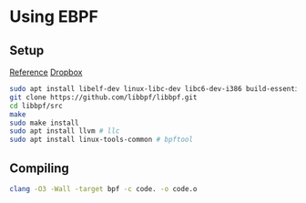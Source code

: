# Using EBPF

## Setup

[Reference](https://arthurchiao.art/blog/firewalling-with-bpf-xdp/)
[Dropbox](https://paper.dropbox.com/doc/BPF-Setup--BUI003bDeTGlJlnYEQpGj9ipAg-haT7cbcjpOdR8mKn9FKTr)

```bash
sudo apt install libelf-dev linux-libc-dev libc6-dev-i386 build-essential build-essential # gcc-multilib linux-tools-$(uname -r) linux-headers-$(uname -r) linux-headers-generic linux-tools-common linux-tools-generic
git clone https://github.com/libbpf/libbpf.git
cd libbpf/src
make
sudo make install
sudo apt install llvm # llc
sudo apt install linux-tools-common # bpftool
```

## Compiling

```bash
clang -O3 -Wall -target bpf -c code. -o code.o
```